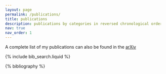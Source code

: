 ```yaml
---
layout: page
permalink: /publications/
title: publications
description: publications by categories in reversed chronological order. #generated by jekyll-scholar.
nav: true
nav_order: 1
---
```

A complete list of my publications can also be found in the <a href="https://arxiv.org/a/allard_t_1.html">arXiv</a>

<!-- _pages/publications.md -->

<!-- Bibsearch Feature -->

{% include bib_search.liquid %}

<div class="publications">

{% bibliography %}

</div>
